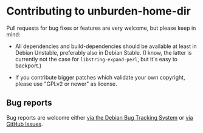 Contributing to unburden-home-dir
=================================

Pull requests for bug fixes or features are very welcome, but please
keep in mind:

* All dependencies and build-dependencies should be available at least
  in Debian Unstable, preferably also in Debian Stable. (I know, the
  latter is currently not the case for `libstring-expand-perl`, but
  it's easy to backport.)

* If you contribute bigger patches which validate your own copyright,
  please use "GPLv2 or newer" as license.

Bug reports
-----------

Bug reports are welcome either
[via the Debian Bug Tracking System](https://bugs.debian.org/unburden-home-dir)
or [via GitHub Issues](https://github.com/xtaran/unburden-home-dir/issues).
